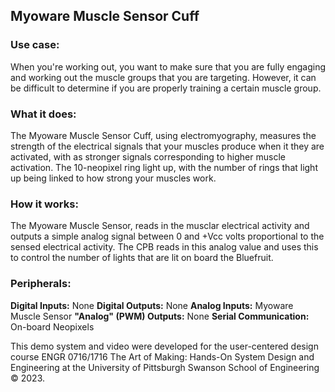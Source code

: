 ## Myoware Muscle Sensor Cuff

### Use case: 

When you're working out, you want to make sure that you are fully engaging and working out the muscle groups that you are targeting. However, it can be difficult to determine if you are properly training a certain muscle group. 
### What it does: 

The Myoware Muscle Sensor Cuff, using electromyography, measures the strength of the electrical signals that your muscles produce when it they are activated, with as stronger signals corresponding to higher muscle activation. The 10-neopixel ring light up, with the number of rings that light up being linked to how strong your muscles work.

### How it works:

The Myoware Muscle Sensor, reads in the musclar electrical activity and outputs a simple analog signal between 0 and +Vcc volts proportional to the sensed electrical activity. The CPB reads in this analog value and uses this to control the number of lights that are lit on board the Bluefruit.

### Peripherals:

**Digital Inputs:**
None
**Digital Outputs:**
None
**Analog Inputs:**
Myoware Muscle Sensor
**"Analog" (PWM) Outputs:**
None
**Serial Communication:**
On-board Neopixels

This demo system and video were developed for the user-centered design course ENGR 0716/1716 The Art of Making: Hands-On System Design and Engineering at the University of Pittsburgh Swanson School of Engineering © 2023.


